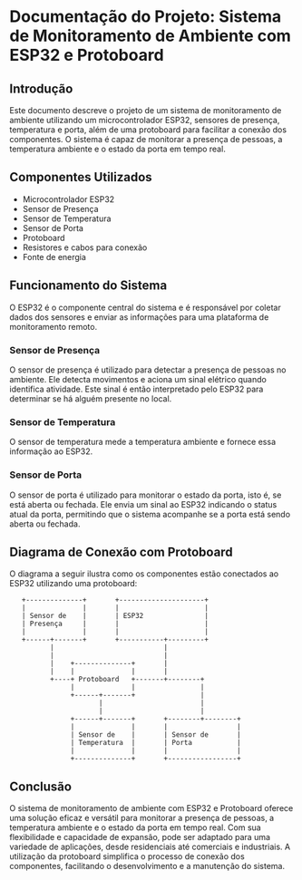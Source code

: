 # Documentação do Projeto: Sistema de Monitoramento de Ambiente com ESP32 e Protoboard

## Introdução

Este documento descreve o projeto de um sistema de monitoramento de ambiente utilizando um microcontrolador ESP32, sensores de presença, temperatura e porta, além de uma protoboard para facilitar a conexão dos componentes. O sistema é capaz de monitorar a presença de pessoas, a temperatura ambiente e o estado da porta em tempo real.

## Componentes Utilizados

- Microcontrolador ESP32
- Sensor de Presença
- Sensor de Temperatura
- Sensor de Porta
- Protoboard
- Resistores e cabos para conexão
- Fonte de energia

## Funcionamento do Sistema

O ESP32 é o componente central do sistema e é responsável por coletar dados dos sensores e enviar as informações para uma plataforma de monitoramento remoto.

### Sensor de Presença

O sensor de presença é utilizado para detectar a presença de pessoas no ambiente. Ele detecta movimentos e aciona um sinal elétrico quando identifica atividade. Este sinal é então interpretado pelo ESP32 para determinar se há alguém presente no local.

### Sensor de Temperatura

O sensor de temperatura mede a temperatura ambiente e fornece essa informação ao ESP32.

### Sensor de Porta

O sensor de porta é utilizado para monitorar o estado da porta, isto é, se está aberta ou fechada. Ele envia um sinal ao ESP32 indicando o status atual da porta, permitindo que o sistema acompanhe se a porta está sendo aberta ou fechada.

## Diagrama de Conexão com Protoboard

O diagrama a seguir ilustra como os componentes estão conectados ao ESP32 utilizando uma protoboard:

```
   +--------------+       +---------------------+
   |              |       |                     |
   | Sensor de    |       | ESP32               |
   | Presença     |       |                     |
   |              |       |                     |
   +------+-------+       +-----------+---------+
          |                           |
          |                           |
          |    +--------------+       |
          |    |              |       |
          +----+ Protoboard   +-------+--------+
               |              |                |
               +------+-------+                |
                      |                        |
                      |                        |
               +------+-------+       +--------+--------+
               |              |       |                 |
               | Sensor de    |       | Sensor de       |
               | Temperatura  |       | Porta           |
               |              |       |                 |
               +--------------+       +-----------------+               
```

## Conclusão

O sistema de monitoramento de ambiente com ESP32 e Protoboard oferece uma solução eficaz e versátil para monitorar a presença de pessoas, a temperatura ambiente e o estado da porta em tempo real. Com sua flexibilidade e capacidade de expansão, pode ser adaptado para uma variedade de aplicações, desde residenciais até comerciais e industriais. A utilização da protoboard simplifica o processo de conexão dos componentes, facilitando o desenvolvimento e a manutenção do sistema.
